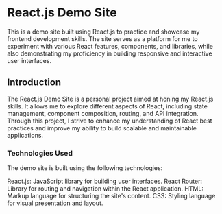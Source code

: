 # React.js Demo Site

This is a demo site built using React.js to practice and showcase my frontend development skills. The site serves as a platform for me to experiment with various React features, components, and libraries, while also demonstrating my proficiency in building responsive and interactive user interfaces.

## Introduction
The React.js Demo Site is a personal project aimed at honing my React.js skills. It allows me to explore different aspects of React, including state management, component composition, routing, and API integration. Through this project, I strive to enhance my understanding of React best practices and improve my ability to build scalable and maintainable applications.

### Technologies Used
The demo site is built using the following technologies:

React.js: JavaScript library for building user interfaces.
React Router: Library for routing and navigation within the React application.
HTML: Markup language for structuring the site's content.
CSS: Styling language for visual presentation and layout.

